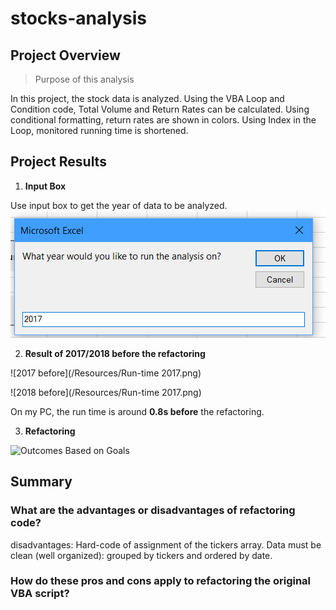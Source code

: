 # stocks-analysis
## Project Overview
> Purpose of this analysis

In this project, the stock data is analyzed. Using the VBA Loop and Condition code, Total Volume and Return Rates can be calculated. Using conditional formatting, return rates are shown in colors. Using Index in the Loop, monitored running time is shortened.

## Project Results
1. **Input Box**

Use input box to get the year of data to be analyzed.
![Input box](/Resources/Inputbox.png)

2. **Result of 2017/2018 before the refactoring**

![2017 before](/Resources/Run-time 2017.png)

![2018 before](/Resources/Run-time 2017.png)

On my PC, the run time is around **0.8s before** the refactoring.

3. **Refactoring**



![Outcomes Based on Goals](/Resources/Outcomes_vs_Goals.png)



## Summary



### What are the advantages or disadvantages of refactoring code?

disadvantages:
Hard-code of assignment of the tickers array.
Data must be clean (well organized): grouped by tickers and ordered by date.

### How do these pros and cons apply to refactoring the original VBA script?
